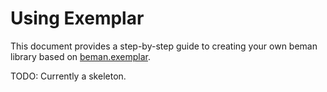 # Using Exemplar

This document provides a step-by-step guide to creating your own beman
library based on [beman.exemplar](https://github.com/bemanproject/exemplar/).

TODO: Currently a skeleton.

